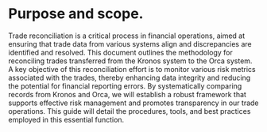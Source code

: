 # Purpose and scope.
Trade reconciliation is a critical process in financial operations, aimed at ensuring that trade data from various systems align and discrepancies are identified and resolved. This document outlines the methodology for reconciling trades transferred from the Kronos system to the Orca system. A key objective of this reconciliation effort is to monitor various risk metrics associated with the trades, thereby enhancing data integrity and reducing the potential for financial reporting errors. By systematically comparing records from Kronos and Orca, we will establish a robust framework that supports effective risk management and promotes transparency in our trade operations. This guide will detail the procedures, tools, and best practices employed in this essential function.